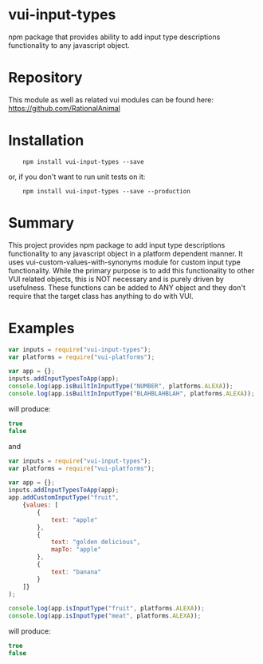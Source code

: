 # vui-input-types

npm package that provides ability to add input type descriptions functionality to any javascript object.

# Repository
This module as well as related vui modules can be found here:
https://github.com/RationalAnimal

# Installation

```shell
	npm install vui-input-types --save
```
or, if you don't want to run unit tests on it:

```shell
	npm install vui-input-types --save --production
```

# Summary

This project provides npm package to add input type descriptions functionality to any javascript object
in a platform dependent manner.
It uses vui-custom-values-with-synonyms module for custom input type functionality.
While the primary purpose is to add this functionality to other VUI related objects, this is NOT necessary and is purely driven by usefulness.
These functions can be added to ANY object and they don't require that the target class has anything to do with VUI.

# Examples

````javascript
var inputs = require("vui-input-types");
var platforms = require("vui-platforms");

var app = {};
inputs.addInputTypesToApp(app);
console.log(app.isBuiltInInputType("NUMBER", platforms.ALEXA));
console.log(app.isBuiltInInputType("BLAHBLAHBLAH", platforms.ALEXA));
````

will produce:

````javascript
true
false
````

and

````javascript
var inputs = require("vui-input-types");
var platforms = require("vui-platforms");

var app = {};
inputs.addInputTypesToApp(app);
app.addCustomInputType("fruit",
	{values: [
		{
			text: "apple"
		},
		{
			text: "golden delicious",
			mapTo: "apple"
		},
		{
			text: "banana"
		}
	]}
);

console.log(app.isInputType("fruit", platforms.ALEXA));
console.log(app.isInputType("meat", platforms.ALEXA));
````

will produce:

````javascript
true
false
````
